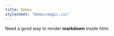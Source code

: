 ```yaml
---
title: Demos
stylesheet: "demos/magic.css"
---
```


<div>

Need a good way to render **markdown** inside _html_.

</div>